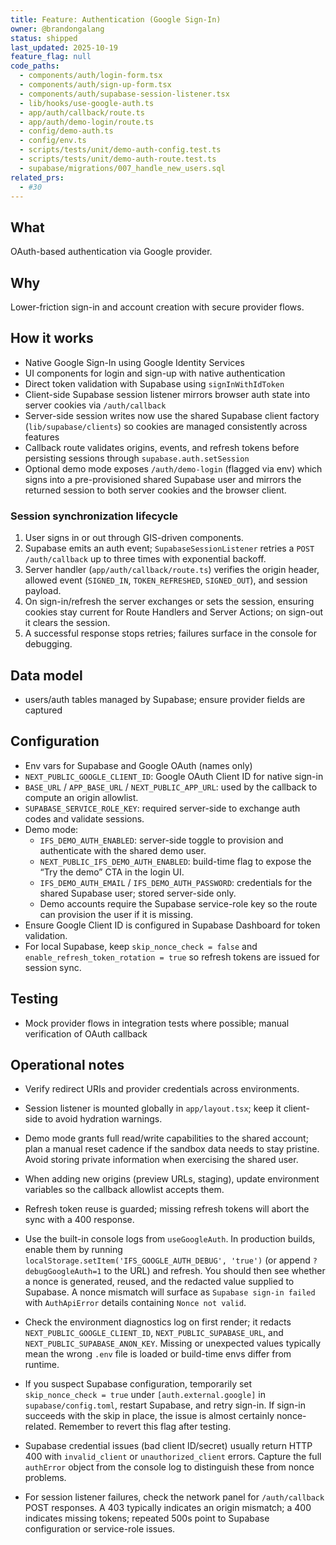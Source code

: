 ```yaml
---
title: Feature: Authentication (Google Sign-In)
owner: @brandongalang
status: shipped
last_updated: 2025-10-19
feature_flag: null
code_paths:
  - components/auth/login-form.tsx
  - components/auth/sign-up-form.tsx
  - components/auth/supabase-session-listener.tsx
  - lib/hooks/use-google-auth.ts
  - app/auth/callback/route.ts
  - app/auth/demo-login/route.ts
  - config/demo-auth.ts
  - config/env.ts
  - scripts/tests/unit/demo-auth-config.test.ts
  - scripts/tests/unit/demo-auth-route.test.ts
  - supabase/migrations/007_handle_new_users.sql
related_prs:
  - #30
---
```


## What
OAuth-based authentication via Google provider.

## Why
Lower-friction sign-in and account creation with secure provider flows.

## How it works
- Native Google Sign-In using Google Identity Services
- UI components for login and sign-up with native authentication
- Direct token validation with Supabase using `signInWithIdToken`
- Client-side Supabase session listener mirrors browser auth state into server cookies via `/auth/callback`
- Server-side session writes now use the shared Supabase client factory (`lib/supabase/clients`) so cookies are managed consistently across features
- Callback route validates origins, events, and refresh tokens before persisting sessions through `supabase.auth.setSession`
- Optional demo mode exposes `/auth/demo-login` (flagged via env) which signs into a pre-provisioned shared Supabase user and mirrors the returned session to both server cookies and the browser client.

### Session synchronization lifecycle
1. User signs in or out through GIS-driven components.
2. Supabase emits an auth event; `SupabaseSessionListener` retries a `POST /auth/callback` up to three times with exponential backoff.
3. Server handler (`app/auth/callback/route.ts`) verifies the origin header, allowed event (`SIGNED_IN`, `TOKEN_REFRESHED`, `SIGNED_OUT`), and session payload.
4. On sign-in/refresh the server exchanges or sets the session, ensuring cookies stay current for Route Handlers and Server Actions; on sign-out it clears the session.
5. A successful response stops retries; failures surface in the console for debugging.

## Data model
- users/auth tables managed by Supabase; ensure provider fields are captured

## Configuration
- Env vars for Supabase and Google OAuth (names only)
- `NEXT_PUBLIC_GOOGLE_CLIENT_ID`: Google OAuth Client ID for native sign-in
- `BASE_URL` / `APP_BASE_URL` / `NEXT_PUBLIC_APP_URL`: used by the callback to compute an origin allowlist.
- `SUPABASE_SERVICE_ROLE_KEY`: required server-side to exchange auth codes and validate sessions.
- Demo mode:
  - `IFS_DEMO_AUTH_ENABLED`: server-side toggle to provision and authenticate with the shared demo user.
  - `NEXT_PUBLIC_IFS_DEMO_AUTH_ENABLED`: build-time flag to expose the “Try the demo” CTA in the login UI.
  - `IFS_DEMO_AUTH_EMAIL` / `IFS_DEMO_AUTH_PASSWORD`: credentials for the shared Supabase user; stored server-side only.
  - Demo accounts require the Supabase service-role key so the route can provision the user if it is missing.
- Ensure Google Client ID is configured in Supabase Dashboard for token validation.
- For local Supabase, keep `skip_nonce_check = false` and `enable_refresh_token_rotation = true` so refresh tokens are issued for session sync.

## Testing
- Mock provider flows in integration tests where possible; manual verification of OAuth callback

## Operational notes
- Verify redirect URIs and provider credentials across environments.
- Session listener is mounted globally in `app/layout.tsx`; keep it client-side to avoid hydration warnings.
- Demo mode grants full read/write capabilities to the shared account; plan a manual reset cadence if the sandbox data needs to stay pristine. Avoid storing private information when exercising the shared user.
- When adding new origins (preview URLs, staging), update environment variables so the callback allowlist accepts them.
- Refresh token reuse is guarded; missing refresh tokens will abort the sync with a 400 response.

- Use the built-in console logs from `useGoogleAuth`. In production builds, enable them by running `localStorage.setItem('IFS_GOOGLE_AUTH_DEBUG', 'true')` (or append `?debugGoogleAuth=1` to the URL) and refresh. You should then see whether a nonce is generated, reused, and the redacted value supplied to Supabase. A nonce mismatch will surface as `Supabase sign-in failed` with `AuthApiError` details containing `Nonce not valid`.
- Check the environment diagnostics log on first render; it redacts `NEXT_PUBLIC_GOOGLE_CLIENT_ID`, `NEXT_PUBLIC_SUPABASE_URL`, and `NEXT_PUBLIC_SUPABASE_ANON_KEY`. Missing or unexpected values typically mean the wrong `.env` file is loaded or build-time envs differ from runtime.
- If you suspect Supabase configuration, temporarily set `skip_nonce_check = true` under `[auth.external.google]` in `supabase/config.toml`, restart Supabase, and retry sign-in. If sign-in succeeds with the skip in place, the issue is almost certainly nonce-related. Remember to revert this flag after testing.
- Supabase credential issues (bad client ID/secret) usually return HTTP 400 with `invalid_client` or `unauthorized_client` errors. Capture the full `authError` object from the console log to distinguish these from nonce problems.
- For session listener failures, check the network panel for `/auth/callback` POST responses. A 403 typically indicates an origin mismatch; a 400 indicates missing tokens; repeated 500s point to Supabase configuration or service-role issues.
